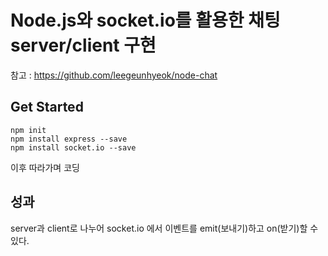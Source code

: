 # Node.js와 socket.io를 활용한 채팅 server/client 구현

참고 : https://github.com/leegeunhyeok/node-chat

## Get Started

```
npm init
npm install express --save
npm install socket.io --save
```

이후 따라가며 코딩

## 성과

server과 client로 나누어 socket.io 에서 이벤트를 emit(보내기)하고 on(받기)할 수 있다.

